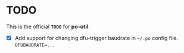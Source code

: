 # TODO

This is the official **`TODO`** for **po-util**.

- [x] Add support for changing dfu-trigger baudrate in `~/.po` config file. `DFUBAUDRATE=...`
